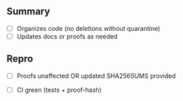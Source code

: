 ## Summary
- [ ] Organizes code (no deletions without quarantine)
- [ ] Updates docs or proofs as needed

## Repro
- [ ] Proofs unaffected OR updated SHA256SUMS provided
- [ ] CI green (tests + proof-hash)


